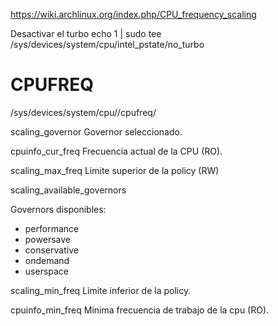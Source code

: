 https://wiki.archlinux.org/index.php/CPU_frequency_scaling

Desactivar el turbo
echo 1 | sudo tee /sys/devices/system/cpu/intel_pstate/no_turbo


CPUFREQ
=======

/sys/devices/system/cpu/<CPU>/cpufreq/


scaling_governor
Governor seleccionado.


cpuinfo_cur_freq
Frecuencia actual de la CPU (RO).


scaling_max_freq
Limite superior de la policy (RW)



scaling_available_governors

Governors disponibles:
* performance
* powersave
* conservative
* ondemand
* userspace


scaling_min_freq
Limite inferior de la policy.


cpuinfo_min_freq
Minima frecuencia de trabajo de la cpu (RO).


